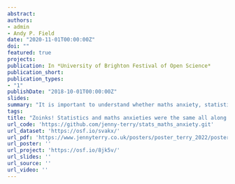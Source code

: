```yaml
---
abstract: 
authors:
- admin
- Andy P. Field
date: "2020-11-01T00:00:00Z"
doi: ""
featured: true
projects:
publication: In *University of Brighton Festival of Open Science*
publication_short: 
publication_types:
- "1"
publishDate: "2018-10-01T00:00:00Z"
slides: 
summary: "It is important to understand whether maths anxiety, statistics anxiety, and other related constructs are distinct to prevent siloed research literatures that can impede scientific progress. Maths anxiety and statistics anxiety are currently treated as separate constructs in the research literature, yet no informative studies have been conducted that examine their distinctiveness. The present study tested the distinctiveness of the two constructs using exploratory factor analysis, latent profile analysis, and experimental work in a sample of 465 psychology undergraduates. Results indicated that the two constructs mostly likely share an underlying construct."
tags:
title: "Zoinks! Statistics and maths anxieties were the same all along!"
url_code: 'https://github.com/jenny-terry/stats_maths_anxiety.git'
url_dataset: 'https://osf.io/svakx/'
url_pdf: 'https://www.jennyterry.co.uk/posters/poster_terry_2022/poster_terry_2022.pdf'
url_poster: ''
url_project: 'https://osf.io/8jk5v/'
url_slides: ''
url_source: ''
url_video: ''  
---
```


